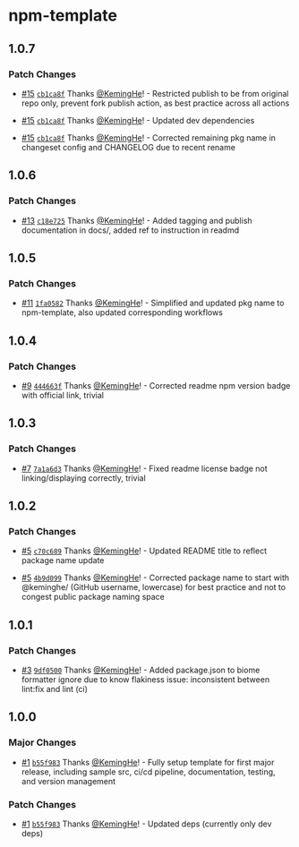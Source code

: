 # npm-template

## 1.0.7

### Patch Changes

- [#15](https://github.com/KemingHe/npm-template/pull/15) [`cb1ca8f`](https://github.com/KemingHe/npm-template/commit/cb1ca8f6f26702566ae0d6060c68db8d308c8fa3) Thanks [@KemingHe](https://github.com/KemingHe)! - Restricted publish to be from original repo only, prevent fork publish action, as best practice across all actions

- [#15](https://github.com/KemingHe/npm-template/pull/15) [`cb1ca8f`](https://github.com/KemingHe/npm-template/commit/cb1ca8f6f26702566ae0d6060c68db8d308c8fa3) Thanks [@KemingHe](https://github.com/KemingHe)! - Updated dev dependencies

- [#15](https://github.com/KemingHe/npm-template/pull/15) [`cb1ca8f`](https://github.com/KemingHe/npm-template/commit/cb1ca8f6f26702566ae0d6060c68db8d308c8fa3) Thanks [@KemingHe](https://github.com/KemingHe)! - Corrected remaining pkg name in changeset config and CHANGELOG due to recent rename

## 1.0.6

### Patch Changes

- [#13](https://github.com/KemingHe/npm-template/pull/13) [`c18e725`](https://github.com/KemingHe/npm-template/commit/c18e725cf247adac458cf8768e88a5e2419d155a) Thanks [@KemingHe](https://github.com/KemingHe)! - Added tagging and publish documentation in docs/, added ref to instruction in readmd

## 1.0.5

### Patch Changes

- [#11](https://github.com/KemingHe/npm-template/pull/11) [`1fa0582`](https://github.com/KemingHe/npm-template/commit/1fa05827578a3672e0e3e1341f272b4aa04fbd3f) Thanks [@KemingHe](https://github.com/KemingHe)! - Simplified and updated pkg name to npm-template, also updated corresponding workflows

## 1.0.4

### Patch Changes

- [#9](https://github.com/KemingHe/npm-template/pull/9) [`444663f`](https://github.com/KemingHe/npm-template/commit/444663f254c6a6bfbd88564606c9d347b6b9cff8) Thanks [@KemingHe](https://github.com/KemingHe)! - Corrected readme npm version badge with official link, trivial

## 1.0.3

### Patch Changes

- [#7](https://github.com/KemingHe/npm-template/pull/7) [`7a1a6d3`](https://github.com/KemingHe/npm-template/commit/7a1a6d36568e9c7ea883b8f1ee679ea249c953c9) Thanks [@KemingHe](https://github.com/KemingHe)! - Fixed readme license badge not linking/displaying correctly, trivial

## 1.0.2

### Patch Changes

- [#5](https://github.com/KemingHe/npm-template/pull/5) [`c70c689`](https://github.com/KemingHe/npm-template/commit/c70c689277215f789c595724437cffecd63dc773) Thanks [@KemingHe](https://github.com/KemingHe)! - Updated README title to reflect package name update

- [#5](https://github.com/KemingHe/npm-template/pull/5) [`4b9d099`](https://github.com/KemingHe/npm-template/commit/4b9d09946ee9e0c98a7dcccaadee521d2f558f0e) Thanks [@KemingHe](https://github.com/KemingHe)! - Corrected package name to start with @keminghe/ (GitHub username, lowercase) for best practice and not to congest public package naming space

## 1.0.1

### Patch Changes

- [#3](https://github.com/KemingHe/npm-template/pull/3) [`9df0500`](https://github.com/KemingHe/npm-template/commit/9df05002a4a382d045bab7430eda73b322fe83a2) Thanks [@KemingHe](https://github.com/KemingHe)! - Added package.json to biome formatter ignore due to know flakiness issue: inconsistent between lint:fix and lint (ci)

## 1.0.0

### Major Changes

- [#1](https://github.com/KemingHe/npm-template/pull/1) [`b55f983`](https://github.com/KemingHe/npm-template/commit/b55f9835c3f79534f0406ca544db913f527b7128) Thanks [@KemingHe](https://github.com/KemingHe)! - Fully setup template for first major release, including sample src, ci/cd pipeline, documentation, testing, and version management

### Patch Changes

- [#1](https://github.com/KemingHe/npm-template/pull/1) [`b55f983`](https://github.com/KemingHe/npm-template/commit/b55f9835c3f79534f0406ca544db913f527b7128) Thanks [@KemingHe](https://github.com/KemingHe)! - Updated deps (currently only dev deps)

